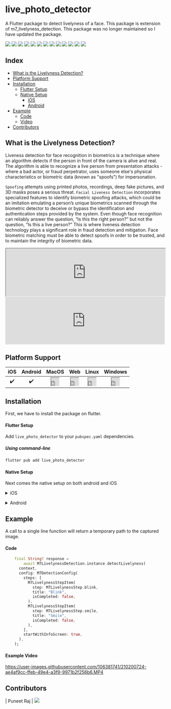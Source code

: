 # live_photo_detector

A Flutter package to detect livelyness of a face. This package is extension of m7_livelyness_detection. This package was no longer maintained so I have updated the package.


![](https://img.shields.io/badge/meet7-open--source-purple?style=for-the-badge) ![](https://img.shields.io/pub/publisher/m7_livelyness_detection?color=purple&style=for-the-badge) ![](https://img.shields.io/github/issues-raw/Meet-7-dating/m7_livelyness_detection?style=for-the-badge&&logo=github) ![](https://img.shields.io/github/languages/count/Meet-7-dating/m7_livelyness_detection?style=for-the-badge&&logo=github)
![](https://img.shields.io/pub/likes/m7_livelyness_detection?style=for-the-badge&logo=dart) ![](https://img.shields.io/pub/points/m7_livelyness_detection?style=for-the-badge&logo=dart) ![](https://img.shields.io/pub/popularity/m7_livelyness_detection?style=for-the-badge&logo=dart) ![](https://img.shields.io/pub/publisher/m7_livelyness_detection?style=for-the-badge) ![](https://img.shields.io/pub/v/m7_livelyness_detection?style=for-the-badge&logo=dart)
![](https://img.shields.io/github/directory-file-count/Meet-7-dating/m7_livelyness_detection?style=for-the-badge&logo=github) ![](https://img.shields.io/github/repo-size/Meet-7-dating/m7_livelyness_detection?style=for-the-badge&logo=github) ![](https://img.shields.io/github/commit-activity/w/Meet-7-dating/m7_livelyness_detection?style=for-the-badge&logo=github) ![](https://img.shields.io/github/contributors/Meet-7-dating/m7_livelyness_detection?style=for-the-badge&logo=github)

## Index
* [What is the Livelyness Detection?](#whatIsLivelyness)
* [Platform Support](#platformSupport)
* [Installation](#installation)
  * [Flutter Setup](#flutterSetup)
  * [Native Setup](#flutterSetupNativeSetup)
    * [iOS](#flutterSetupNativeiOS)
    * [Android](#flutterSetupNativeAndroid)
* [Example](#codeExample)
  * [Code](#exampleCode)
  * [Video](#exampleVideo)
* [Contributors](#contributors)

<a name="whatIsLivelyness"></a>
## What is the Livelyness Detection?

Liveness detection for face recognition in biometrics is a technique where an algorithm detects if the person in front of the camera is alive and real. The algorithm is able to recognize a live person from presentation attacks - where a bad actor, or fraud perpetrator, uses someone else's physical characteristics or biometric data (known as "spoofs") for impersonation.

`Spoofing` attempts using printed photos, recordings, deep fake pictures, and 3D masks poses a serious threat. `Facial Liveness Detection` incorporates specialized features to identify biometric spoofing attacks, which could be an imitation emulating a person’s unique biometrics scanned through the biometric detector to deceive or bypass the identification and authentication steps provided by the system. Even though face recognition can reliably answer the question, “Is this the right person?” but not the question, “Is this a live person?” This is where liveness detection technology plays a significant role in fraud detection and mitigation. Face biometric matching must be able to detect spoofs in order to be trusted, and to maintain the integrity of biometric data. 

<iframe src="https://embed.lottiefiles.com/animation/16432" width="100%" aspect-ratio="auto"></iframe>

<iframe 
  width="100%"
  src="https://embed.lottiefiles.com/animation/16432"
  frameborder="0"
  allow="accelerometer; autoplay; encrypted-media; gyroscope; picture-in-picture"
  allowfullscreen>
</iframe>

<a name="platformSupport"></a>
## Platform Support
| iOS | Android | MacOS | Web | Linux | Windows |
| :-: | :----: | :---: | :-: | :---: | :----: |
|   ✔️    | ✔️  |  <iframe src="https://embed.lottiefiles.com/animation/96163" height="25" width="25"></iframe>   | <iframe src="https://embed.lottiefiles.com/animation/96163" height="25" width="25"></iframe>  |  <iframe src="https://embed.lottiefiles.com/animation/96163" height="25" width="25"></iframe>   |   <iframe src="https://embed.lottiefiles.com/animation/96163" height="25" width="25"></iframe>

<a name="installation"></a>
## Installation
First, we have to install the package on flutter.

<a name="flutterSetup"></a>
#### Flutter Setup

Add `live_photo_detector` to your `pubspec.yaml` dependencies.

<a name="flutterSetupUsingCommandLine"></a>
##### Using command-line
```sh
flutter pub add live_photo_detector
```

<a name="flutterSetupNativeSetup"></a>
#### Native Setup
Next comes the native setup on both android and iOS

<a name="flutterSetupNativeiOS"></a>
<details>
  <summary>iOS</summary>
  
  #### iOS Setup
  1. Open the project in Xcode and set the deployment
  2. Open the `ios/Runner/Info.plist` file as `Source Code`.
  3. Add the below-mentioned code inside the `<dict>` tag.

  ```xml
    <key>NSCameraUsageDescription</key>
    <string>Camera Access for Scanning</string>
    <key>NSMicrophoneUsageDescription</key>
    <string>Microphone for playing instructions audio.</string>
  ```

  4. Open the `ios/Runner/Podfile` and uncomment the second line.
  ```yaml
	platform :ios, '14.0' # <---------- Uncomment this line
  ```
  5. Set the deployment target in the Xcode project

  <img width="1440" alt="Screenshot 2023-01-02 at 11 03 17 AM" src="https://user-images.githubusercontent.com/106381741/210199508-72c0572c-c153-4178-b29a-4ae490f1e989.png">
</details>

<a name="flutterSetupNativeAndroid"></a>
<details>
  <summary>Android</summary>
  
  #### Android Setup
  1. Open the `example/android/app/build.gradle` file and set the `minSdkVersion` as `21`.
</details>

<a name="codeExample"></a>
## Example

A call to a single line function will return a temporary path to the captured image.

<a name="exampleCode"></a>
#### Code
```dart
    final String? response =
        await M7LivelynessDetection.instance.detectLivelyness(
      context,
      config: M7DetectionConfig(
        steps: [
          M7LivelynessStepItem(
            step: M7LivelynessStep.blink,
            title: "Blink",
            isCompleted: false,
          ),
          M7LivelynessStepItem(
            step: M7LivelynessStep.smile,
            title: "Smile",
            isCompleted: false,
          ),
        ],
        startWithInfoScreen: true,
      ),
    );
```

<a name="exampleVideo"></a>
#### Example Video

https://user-images.githubusercontent.com/106381741/210200724-ae4af9cc-ffeb-49e4-a3f9-9971b2f256b6.MP4

<a name="contributors"></a>
## Contributors

| Puneet Raj  | <a href="https://github.com/hoenkava"><img src="https://instagram.fmaa1-2.fna.fbcdn.net/v/t51.29350-15/341182132_753739529797671_7683217585832025113_n.webp?stp=dst-jpg_e35&efg=eyJ2ZW5jb2RlX3RhZyI6ImltYWdlX3VybGdlbi42MzV4NjM1LnNkci5mMjkzNTAifQ&_nc_ht=instagram.fmaa1-2.fna.fbcdn.net&_nc_cat=103&_nc_ohc=mkt4enBRMtYQ7kNvgF0nNXW&edm=ANTKIIoBAAAA&ccb=7-5&oh=00_AYDrWEkEFTiStVxmOZrQ7W_-_rZXkUlTLLMLlXFqSl8yQQ&oe=6681F07F&_nc_sid=d885a2" /></a>